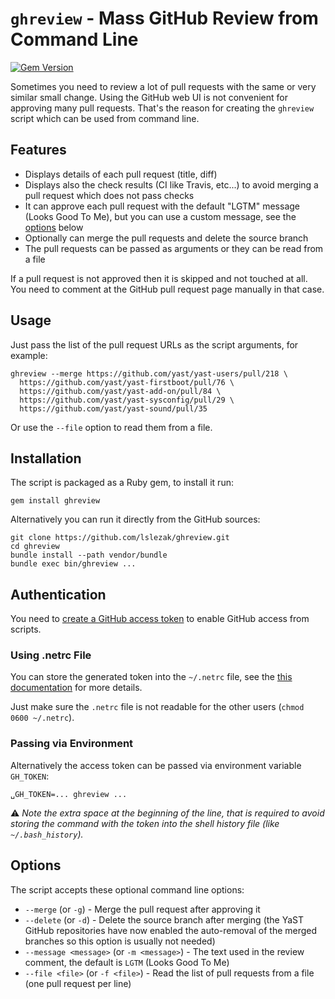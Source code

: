 # `ghreview` - Mass GitHub Review from Command Line

[![Gem Version](https://badge.fury.io/rb/ghreview.svg)](https://badge.fury.io/rb/ghreview)


Sometimes you need to review a lot of pull requests with the same or very similar
small change. Using the GitHub web UI is not convenient for approving many pull
requests. That's the reason for creating the `ghreview` script which can be
used from command line.

## Features

- Displays details of each pull request (title, diff)
- Displays also the check results (CI like Travis, etc...) to avoid merging
  a pull request which does not pass checks
- It can approve each pull request with the default "LGTM" message (Looks Good
  To Me), but you can use a custom message, see the [options](#options) below
- Optionally can merge the pull requests and delete the source branch
- The pull requests can be passed as arguments or they can be read from a file

If a pull request is not approved then it is skipped and not touched at all.
You need to comment at the GitHub pull request page manually in that case.

## Usage

Just pass the list of the pull request URLs as the script arguments, for
example:

```shell
ghreview --merge https://github.com/yast/yast-users/pull/218 \
  https://github.com/yast/yast-firstboot/pull/76 \
  https://github.com/yast/yast-add-on/pull/84 \
  https://github.com/yast/yast-sysconfig/pull/29 \
  https://github.com/yast/yast-sound/pull/35
```

Or use the `--file` option to read them from a file.

## Installation

The script is packaged as a Ruby gem, to install it run:

```shell
gem install ghreview
```

Alternatively you can run it directly from the GitHub sources:

```shell
git clone https://github.com/lslezak/ghreview.git
cd ghreview
bundle install --path vendor/bundle
bundle exec bin/ghreview ...
```

## Authentication

You need to [create a GitHub access token](https://github.com/settings/tokens)
to enable GitHub access from scripts.

### Using .netrc File

You can store the generated token into the `~/.netrc` file, see the
[this documentation](https://github.com/octokit/octokit.rb#using-a-netrc-file)
for more details.

Just make sure the `.netrc` file is not readable for the other users
(`chmod 0600 ~/.netrc`).

### Passing via Environment

Alternatively the access token can be passed via environment variable `GH_TOKEN`:

```shell
␣GH_TOKEN=... ghreview ...
```

:warning: *Note the extra space at the beginning of the line, that is
required to avoid storing the command with the token into the shell history file
(like `~/.bash_history`).*

## Options

The script accepts these optional command line options:

- `--merge` (or `-g`) - Merge the pull request after approving it
- `--delete` (or `-d`) - Delete the source branch after merging (the YaST
  GitHub repositories have now enabled the auto-removal of the merged branches
  so this option is usually not needed)
- `--message <message>` (or `-m <message>`) - The text used in the review
  comment, the default is `LGTM` (Looks Good To Me)
- `--file <file>` (or `-f <file>`) - Read the list of pull requests from a file
  (one pull request per line)
